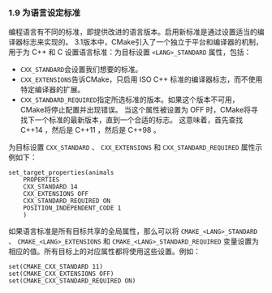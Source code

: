### 1.9 为语言设定标准

编程语言有不同的标准，即提供改进的语言版本。启用新标准是通过设置适当的编译器标志来实现的。
3.1版本中，CMake引入了一个独立于平台和编译器的机制，用于为 C++ 和 C 设置语言标准：为目标设置 `<LANG>_STANDARD` 属性，包括：
- `CXX_STANDARD`会设置我们想要的标准。
- `CXX_EXTENSIONS`告诉CMake，只启用 ISO C++ 标准的编译器标志，而不使用特定编译器的扩展。
- `CXX_STANDARD_REQUIRED`指定所选标准的版本。如果这个版本不可用， CMake将停止配置并出现错误。
    当这个属性被设置为 OFF 时，CMake将寻找下一个标准的最新版本，直到一个合适的标志。
    这意味着，首先查找 C++14 ，然后是 C++11 ，然后是 C++98 。

为目标设置 `CXX_STANDARD` 、 `CXX_EXTENSIONS` 和 `CXX_STANDARD_REQUIRED` 属性示例如下：
```
set_target_properties(animals
    PROPERTIES
    CXX_STANDARD 14
    CXX_EXTENSIONS OFF
    CXX_STANDARD_REQUIRED ON
    POSITION_INDEPENDENT_CODE 1
    )
```

如果语言标准是所有目标共享的全局属性，那么可以将 `CMAKE_<LANG>_STANDARD` 、 `CMAKE_<LANG>_EXTENSIONS` 和 
`CMAKE_<LANG>_STANDARD_REQUIRED` 变量设置为相应的值。所有目标上的对应属性都将使用这些设置。例如：
```
set(CMAKE_CXX_STANDARD 11)
set(CMAKE_CXX_EXTENSIONS OFF)
set(CMAKE_CXX_STANDARD_REQUIRED ON)
```
